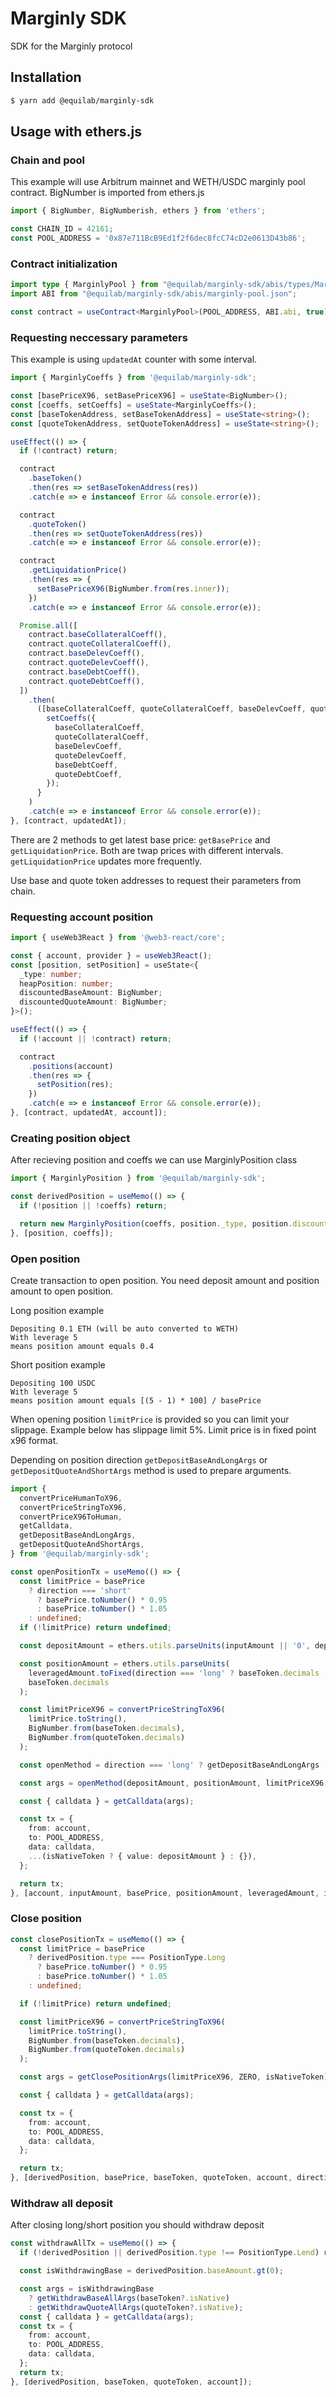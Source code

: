 # Marginly SDK

SDK for the Marginly protocol

## Installation

```sh
$ yarn add @equilab/marginly-sdk
```

## Usage with ethers.js

### Chain and pool

This example will use Arbitrum mainnet and WETH/USDC marginly pool contract. BigNumber is imported from ethers.js

```typescript
import { BigNumber, BigNumberish, ethers } from 'ethers';

const CHAIN_ID = 42161;
const POOL_ADDRESS = '0x87e711BcB9Ed1f2f6dec8fcC74cD2e0613D43b86';
```

### Contract initialization

```typescript
import type { MarginlyPool } from "@equilab/marginly-sdk/abis/types/MarginlyPool";
import ABI from "@equilab/marginly-sdk/abis/marginly-pool.json";

const contract = useContract<MarginlyPool>(POOL_ADDRESS, ABI.abi, true);
```

### Requesting neccessary parameters

This example is using `updatedAt` counter with some interval.

```typescript
import { MarginlyCoeffs } from '@equilab/marginly-sdk';

const [basePriceX96, setBasePriceX96] = useState<BigNumber>();
const [coeffs, setCoeffs] = useState<MarginlyCoeffs>();
const [baseTokenAddress, setBaseTokenAddress] = useState<string>();
const [quoteTokenAddress, setQuoteTokenAddress] = useState<string>();

useEffect(() => {
  if (!contract) return;

  contract
    .baseToken()
    .then(res => setBaseTokenAddress(res))
    .catch(e => e instanceof Error && console.error(e));

  contract
    .quoteToken()
    .then(res => setQuoteTokenAddress(res))
    .catch(e => e instanceof Error && console.error(e));

  contract
    .getLiquidationPrice()
    .then(res => {
      setBasePriceX96(BigNumber.from(res.inner));
    })
    .catch(e => e instanceof Error && console.error(e));

  Promise.all([
    contract.baseCollateralCoeff(),
    contract.quoteCollateralCoeff(),
    contract.baseDelevCoeff(),
    contract.quoteDelevCoeff(),
    contract.baseDebtCoeff(),
    contract.quoteDebtCoeff(),
  ])
    .then(
      ([baseCollateralCoeff, quoteCollateralCoeff, baseDelevCoeff, quoteDelevCoeff, baseDebtCoeff, quoteDebtCoeff]) => {
        setCoeffs({
          baseCollateralCoeff,
          quoteCollateralCoeff,
          baseDelevCoeff,
          quoteDelevCoeff,
          baseDebtCoeff,
          quoteDebtCoeff,
        });
      }
    )
    .catch(e => e instanceof Error && console.error(e));
}, [contract, updatedAt]);
```

There are 2 methods to get latest base price: `getBasePrice` and `getLiquidationPrice`. Both are twap prices with different intervals. `getLiquidationPrice` updates more frequently.

Use base and quote token addresses to request their parameters from chain.

### Requesting account position

```typescript
import { useWeb3React } from '@web3-react/core';

const { account, provider } = useWeb3React();
const [position, setPosition] = useState<{
  _type: number;
  heapPosition: number;
  discountedBaseAmount: BigNumber;
  discountedQuoteAmount: BigNumber;
}>();

useEffect(() => {
  if (!account || !contract) return;

  contract
    .positions(account)
    .then(res => {
      setPosition(res);
    })
    .catch(e => e instanceof Error && console.error(e));
}, [contract, updatedAt, account]);
```

### Creating position object

After recieving position and coeffs we can use MarginlyPosition class

```typescript
import { MarginlyPosition } from '@equilab/marginly-sdk';

const derivedPosition = useMemo(() => {
  if (!position || !coeffs) return;

  return new MarginlyPosition(coeffs, position._type, position.discountedBaseAmount, position.discountedQuoteAmount);
}, [position, coeffs]);
```

### Open position

Create transaction to open position. You need deposit amount and position amount to open position.

Long position example

```
Depositing 0.1 ETH (will be auto converted to WETH)
With leverage 5
means position amount equals 0.4
```

Short position example

```
Depositing 100 USDC
With leverage 5
means position amount equals [(5 - 1) * 100] / basePrice
```

When opening position `limitPrice` is provided so you can limit your slippage. Example below has slippage limit 5%. Limit price is in fixed point x96 format.

Depending on position direction `getDepositBaseAndLongArgs` or `getDepositQuoteAndShortArgs` method is used to prepare arguments.

```typescript
import {
  convertPriceHumanToX96,
  convertPriceStringToX96,
  convertPriceX96ToHuman,
  getCalldata,
  getDepositBaseAndLongArgs,
  getDepositQuoteAndShortArgs,
} from '@equilab/marginly-sdk';

const openPositionTx = useMemo(() => {
  const limitPrice = basePrice
    ? direction === 'short'
      ? basePrice.toNumber() * 0.95
      : basePrice.toNumber() * 1.05
    : undefined;
  if (!limitPrice) return undefined;

  const depositAmount = ethers.utils.parseUnits(inputAmount || '0', depositToken.decimals);

  const positionAmount = ethers.utils.parseUnits(
    leveragedAmount.toFixed(direction === 'long' ? baseToken.decimals : quoteToken.decimals),
    baseToken.decimals
  );

  const limitPriceX96 = convertPriceStringToX96(
    limitPrice.toString(),
    BigNumber.from(baseToken.decimals),
    BigNumber.from(quoteToken.decimals)
  );

  const openMethod = direction === 'long' ? getDepositBaseAndLongArgs : getDepositQuoteAndShortArgs;

  const args = openMethod(depositAmount, positionAmount, limitPriceX96, ZERO, isNativeToken);

  const { calldata } = getCalldata(args);

  const tx = {
    from: account,
    to: POOL_ADDRESS,
    data: calldata,
    ...(isNativeToken ? { value: depositAmount } : {}),
  };

  return tx;
}, [account, inputAmount, basePrice, positionAmount, leveragedAmount, isNativeToken, isValidAmount]);
```

### Close position

```typescript
const closePositionTx = useMemo(() => {
  const limitPrice = basePrice
    ? derivedPosition.type === PositionType.Long
      ? basePrice.toNumber() * 0.95
      : basePrice.toNumber() * 1.05
    : undefined;

  if (!limitPrice) return undefined;

  const limitPriceX96 = convertPriceStringToX96(
    limitPrice.toString(),
    BigNumber.from(baseToken.decimals),
    BigNumber.from(quoteToken.decimals)
  );

  const args = getClosePositionArgs(limitPriceX96, ZERO, isNativeToken);

  const { calldata } = getCalldata(args);

  const tx = {
    from: account,
    to: POOL_ADDRESS,
    data: calldata,
  };

  return tx;
}, [derivedPosition, basePrice, baseToken, quoteToken, account, direction]);
```

### Withdraw all deposit

After closing long/short position you should withdraw deposit

```typescript
const withdrawAllTx = useMemo(() => {
  if (!derivedPosition || derivedPosition.type !== PositionType.Lend) return;

  const isWithdrawingBase = derivedPosition.baseAmount.gt(0);

  const args = isWithdrawingBase
    ? getWithdrawBaseAllArgs(baseToken?.isNative)
    : getWithdrawQuoteAllArgs(quoteToken?.isNative);
  const { calldata } = getCalldata(args);
  const tx = {
    from: account,
    to: POOL_ADDRESS,
    data: calldata,
  };
  return tx;
}, [derivedPosition, baseToken, quoteToken, account]);
```
